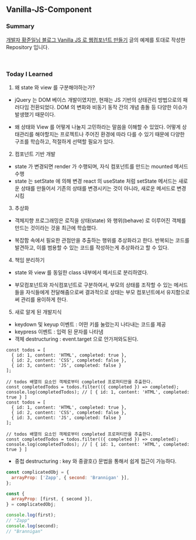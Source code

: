 ## Vanilla-JS-Component

### Summary

[개발자 황준일님 블로그 Vanilla JS 로 웹컴포넌트 만들기](https://junilhwang.github.io/TIL/Javascript/Design/Vanilla-JS-Component/#_4-entry-point-%E1%84%87%E1%85%A7%E1%86%AB%E1%84%80%E1%85%A7%E1%86%BC)
글의 예제를 토대로 작성한 Repository 입니다.

<br/>

### Today I Learned

1. 왜 state 와 view 를 구분해야하는가?

- jQuery 는 DOM 베이스 개발이였지만,
  현재는 JS 기반의 상태관리 방법으로의 패러다임 전환되었다. DOM 의 변화와 비동기 동작 간의 개념 충돌 등 다양한 이슈가 발생했기 때문이다.

- 왜 상태와 View 를 어떻게 나눌지 고민하라는 말씀을 이해할 수 있었다. 어떻게 상태관리를 해야할지는 프로젝트나 주어진 환경에 따라 다를 수 있기 때문에 다양한 구조를 학습하고, 적절하게 선택할 필요가 있다.

2. 컴포넌트 기반 개발

- state 가 변경되면 render 가 수행되며, 자식 컴포넌트를 만드는 mounted 메서드 수행
- state 는 setState 에 의해 변경
  react 의 useState 처럼 setState 메서드는 새로운 상태를 만들어서 기존의 상태를 변경시키는 것이 아니라, 새로운 메서드로 변경시킴

3. 추상화

- 객체지향 프로그래밍은 로직을 상태(state) 와 행위(behave) 로 이루어진 객체를 만드는 것이라는 것을 최근에 학습했다.

- 복잡함 속에서 필요한 관점만을 추출하는 행위를 추상화라고 한다. 반복되는 코드를 발견하고, 이를 범용할 수 있는 코드를 작성하는게 추상화라고 할 수 있다.

4. 책임 분리하기

- state 와 view 를 동일한 class 내부에서 메서드로 분리하였다.

- 부모컴포넌트와 자식컴포넌트로 구분하여서, 부모의 상태를 조작할 수 있는 메서드들을 자식들에게 전달해줌으로써 결과적으로 상태는 부모 컴포넌트에서 유지함으로써 관리를 용이하게 한다.

5. 새로 알게 된 개발지식

- keydown 및 keyup 이벤트 : 어떤 키를 눌렀는지 나타내는 코드를 제공
- keypress 이벤트 : 입력 된 문자를 나타냄
- 객체 destructuring : event.target 으로 안가져와도된다.

```javascript=
const todos = [
  { id: 1, content: 'HTML', completed: true },
  { id: 2, content: 'CSS', completed: false },
  { id: 3, content: 'JS', completed: false }
];

// todos 배열의 요소인 객체로부터 completed 프로퍼티만을 추출한다.
const completedTodos = todos.filter(({ completed }) => completed);
console.log(completedTodos); // [ { id: 1, content: 'HTML', completed: true } ]
const todos = [
  { id: 1, content: 'HTML', completed: true },
  { id: 2, content: 'CSS', completed: false },
  { id: 3, content: 'JS', completed: false }
];

// todos 배열의 요소인 객체로부터 completed 프로퍼티만을 추출한다.
const completedTodos = todos.filter(({ completed }) => completed);
console.log(completedTodos); // [ { id: 1, content: 'HTML', completed: true } ]
```

- 중첩 destructuring : key 와 중괄호{} 문법을 통해서 쉽게 접근이 가능하다.

```javascript
const complicatedObj = {
  arrayProp: ['Zapp', { second: 'Brannigan' }],
};

const {
  arrayProp: [first, { second }],
} = complicatedObj;

console.log(first);
// "Zapp"
console.log(second);
// "Brannigan"
```
